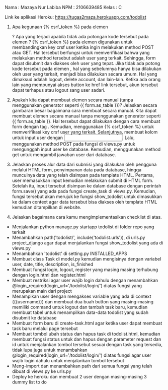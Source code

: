 Nama    : Mazaya Nur Labiba
NPM     : 2106639485
Kelas   : C

Link ke aplikasi Heroku: https://tugas2maza.herokuapp.com/todolist

1. Apa kegunaan {% csrf_token %} pada elemen <form>? Apa yang terjadi apabila tidak ada potongan kode tersebut pada elemen <form>?
{% csrf_token %} pada elemen <form> digunakan untuk membandingkan key crsf user ketika ingin melakukan method POST atau GET. Hal tersebut berfungsi untuk memverifikasi bahwa yang melakukan method tersebut adalah user yang terkait. Sehingga, form dapat disubmit dan diakses oleh user yang tepat.
Jika tidak ada potong kode tersebut pada elemen <form>, hal yang sebelumnya hanya bisa dilakukan oleh user yang terkait, menjadi bisa dilakukan secara umum. Hal yang dimaksud adalah logout, delete account, dan lain-lain. Ketika ada orang lain yang mempunyai akses button ke href link tersebut, akun tersebut dapat terhapus atau logout sang user sadari.

2. Apakah kita dapat membuat elemen <form> secara manual (tanpa menggunakan generator seperti {{ form.as_table }})? Jelaskan secara gambaran besar bagaimana cara membuat <form> secara manual.
Kita dapat membuat elemen <form> secara manual tanpa menggunakan generator seperti {{ form.as_table }}. Hal tersebut dapat dilakukan dengan cara membuat form dengan tag <form>. Kemudian, menggunakan {% csrf_token %} untuk memverifikasi key crsf user yang terkait. Selanjutnya, membuat kolom untuk input user dengan <input>. Lalu, menggunakan method POST pada fungsi di views.py untuk mengunggah input user ke database. Kemudian, menggunakan method get untuk mengambil jawaban user dari database.

3. Jelaskan proses alur data dari submisi yang dilakukan oleh pengguna melalui HTML form, penyimpanan data pada database, hingga munculnya data yang telah disimpan pada template HTML.
Pertama, user memasukkan input kemudian melakukan submit di HTML form. Setelah itu, input tersebut disimpan ke dalam database dengan perintah form.save() yang ada pada fungsi create_task di views.py. Kemudian, fungsi tersebut akan merujuk ke fungsi show_todolist untuk dimasukkan ke dalam context agar data tersebut bisa diakses oleh template HTML kemudian ditampilkan di website.

4. Jelaskan bagaimana cara kamu mengimplementasikan checklist di atas.
- Menjalankan python manage.py startapp todolist di folder repo yang terkait
- Menambahkan path('todolist/', include('todolist.urls')), di urls.py project_django agar dapat menjalankan fungsi show_todolist yang ada di views.py
- Menambahkan 'todolist' di setting.py INSTALLED_APPS
- Membuat class Task di model.py kemudian mengisinya dengan variabel user, date, title, description, is_finished
- Membuat fungsi login, logout, register yang masing masing terhubung dengan login.html dan register.html
- Membuat restriksi agar user wajib login dahulu dengan menambahkan @login_required(login_url='/todolist/login/') diatas fungsi yang merupakan main dari project
- Menampikan user dengan mengakses variable yang ada di context ({{username}}) dan membuat dua buah button yang masing-masing memiliki command untuk logout dan tambah task baru, kemudian membuat tabel untuk menampilkan data-data todolist yang sudah disubmit ke database
- Membuat form baru di create-task.html agar ketika user dapat membuat task baru melalui page tersebut
- Membuat tombol ubah status dan hapus task di todolist.html, kemudian membuat fungsi status untuk dan hapus dengan parameter request dan id untuk menjalankan tombol tersebut sesuai dengan task yang tersedia, tidak lupa juga untuk menambahkan @login_required(login_url='/todolist/login/') diatas fungsi agar user wajib login dahulu untuk menjalankan tombol tersebut
- Meng-import dan menambahkan path dari semua fungsi yang telah dibuat di views.py ke urls.py
- Deploy ke heroku dan membuat 2 user dengan masing-masing 3 dummy list to do